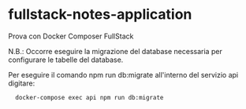 # fullstack-notes-application
Prova con Docker Composer FullStack

N.B.: Occorre eseguire la migrazione del database necessaria per configurare le tabelle del database.

Per eseguire il comando npm run db:migrate all'interno del servizio api digitare:
      
      docker-compose exec api npm run db:migrate
